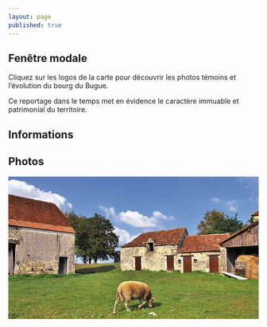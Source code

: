 ```yaml
---
layout: page
published: true
---
```


## Fenêtre modale
Cliquez sur les logos de la carte pour découvrir les photos témoins et l’évolution du bourg du Bugue.

Ce reportage dans le temps met en évidence le caractère immuable et patrimonial du territoire. 
## Informations

## Photos
![mouton](data/images/26/histoire/CAUSSESVEZERE_P14_02.jpg)
